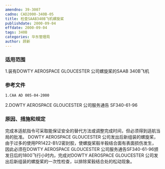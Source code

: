 ```yaml
---
amendno: 39-3007
cadno: CAD2000-340B-05
title: 检查SAAB340B飞机螺旋桨
publishdate: 2000-09-04
effdate: 2000-09-04
tags: 340B
categories: 华东管理局
author: 顾新
---
```


### 适用范围 
1.装有DOWTY AEROSPACE GLOUCESTER 公司螺旋桨的SAAB 340B飞机

<!--more-->
### 参考文件
    1.CAA AD 005-04-2000    
2.DOWTY AEROSPACE GLOUCESTER 公司服务通告 SF340-61-96 

### 原因、措施和规定 
完成本适航指令可采取能保证安全的替代方法或调整完成时间，但必须得到适航当局的批准。 
    DOWTY AEROSPACE GLOUCESTER 公司发出后新组装的螺旋桨，由于过多的使用PR1422-B1/2密封胶，使螺旋桨毂半毂结合面有表面损伤发生，因此必须在DOWTY AEROSPACE GLOUCESTER 公司服务通告SF340-61-96颁发日后的1800飞行小时内，完成对DOWTY AEROSPACE GLOUCESTER 公司发出后新组装的螺旋桨的一次性检查，以排除桨毂结合处的松动现象。
